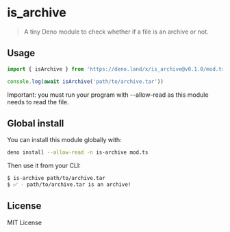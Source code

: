 # is_archive

> A tiny Deno module to check whether if a file is an archive or not. 

## Usage

```ts
import { isArchive } from 'https://deno.land/x/is_archive@v0.1.0/mod.ts'

console.log(await isArchive('path/to/archive.tar'))
```

Important: you must run your program with --allow-read as this module needs to read the file.

## Global install

You can install this module globally with:
```bash
deno install --allow-read -n is-archive mod.ts
```

Then use it from your CLI: 

```bash
$ is-archive path/to/archive.tar
$ ✅ - path/to/archive.tar is an archive!
```

## License

MIT License
